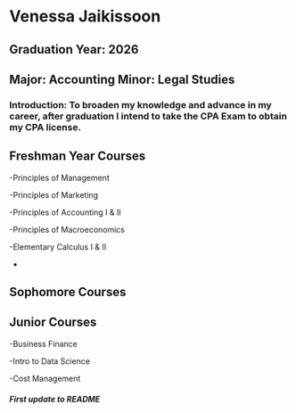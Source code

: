 # Venessa Jaikissoon
## Graduation Year: 2026
## Major: Accounting  Minor: Legal Studies 
### Introduction:  To broaden my knowledge and advance in my career, after graduation I intend to take the CPA Exam to obtain my CPA license.  
## Freshman Year Courses
  -Principles of Management 
  
  -Principles of Marketing 
  
  -Principles of Accounting I & II 
  
  -Principles of Macroeconomics

  -Elementary Calculus I & II
  
  
  
  
  

  -
## Sophomore Courses

## Junior Courses 
  -Business Finance
  
  -Intro to Data Science
  
  -Cost Management 
##### First update to README
